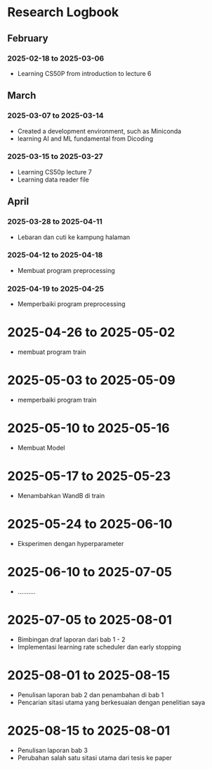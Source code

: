 # Research Logbook

## February

### 2025-02-18 to 2025-03-06

- Learning CS50P from introduction to lecture 6

## March

### 2025-03-07 to 2025-03-14

- Created a development environment, such as Miniconda
- learning AI and ML fundamental from Dicoding

### 2025-03-15 to 2025-03-27

- Learning CS50p lecture 7
- Learning data reader file

## April

### 2025-03-28 to 2025-04-11

- Lebaran dan cuti ke kampung halaman

### 2025-04-12 to 2025-04-18

- Membuat program preprocessing

### 2025-04-19 to 2025-04-25

- Memperbaiki program preprocessing

# 2025-04-26 to 2025-05-02

- membuat program train

# 2025-05-03 to 2025-05-09

- memperbaiki program train

# 2025-05-10 to 2025-05-16

- Membuat Model

# 2025-05-17 to 2025-05-23

- Menambahkan WandB di train

# 2025-05-24 to 2025-06-10

- Eksperimen dengan hyperparameter

# 2025-06-10 to 2025-07-05

- ..........

# 2025-07-05 to 2025-08-01

- Bimbingan draf laporan dari bab 1 - 2
- Implementasi learning rate scheduler dan early stopping

# 2025-08-01 to 2025-08-15

- Penulisan laporan bab 2 dan penambahan di bab 1
- Pencarian sitasi utama yang berkesuaian dengan penelitian saya

# 2025-08-15 to 2025-08-01

- Penulisan laporan bab 3
- Perubahan salah satu sitasi utama dari tesis ke paper
